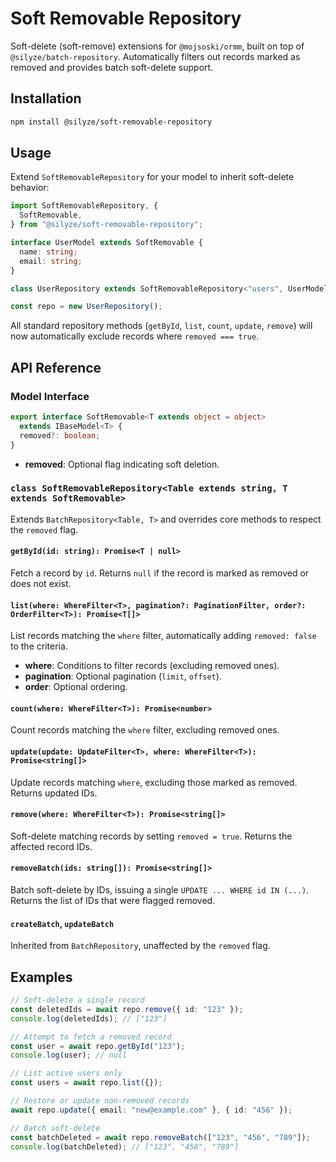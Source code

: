 # Soft Removable Repository

Soft-delete (soft-remove) extensions for `@mojsoski/ormm`, built on top of `@silyze/batch-repository`. Automatically filters out records marked as removed and provides batch soft-delete support.

## Installation

```bash
npm install @silyze/soft-removable-repository
```

## Usage

Extend `SoftRemovableRepository` for your model to inherit soft-delete behavior:

```ts
import SoftRemovableRepository, {
  SoftRemovable,
} from "@silyze/soft-removable-repository";

interface UserModel extends SoftRemovable {
  name: string;
  email: string;
}

class UserRepository extends SoftRemovableRepository<"users", UserModel> {}

const repo = new UserRepository();
```

All standard repository methods (`getById`, `list`, `count`, `update`, `remove`) will now automatically exclude records where `removed === true`.

## API Reference

### Model Interface

```ts
export interface SoftRemovable<T extends object = object>
  extends IBaseModel<T> {
  removed?: boolean;
}
```

- **removed**: Optional flag indicating soft deletion.

### `class SoftRemovableRepository<Table extends string, T extends SoftRemovable>`

Extends `BatchRepository<Table, T>` and overrides core methods to respect the `removed` flag.

#### `getById(id: string): Promise<T | null>`

Fetch a record by `id`. Returns `null` if the record is marked as removed or does not exist.

#### `list(where: WhereFilter<T>, pagination?: PaginationFilter, order?: OrderFilter<T>): Promise<T[]>`

List records matching the `where` filter, automatically adding `removed: false` to the criteria.

- **where**: Conditions to filter records (excluding removed ones).
- **pagination**: Optional pagination (`limit`, `offset`).
- **order**: Optional ordering.

#### `count(where: WhereFilter<T>): Promise<number>`

Count records matching the `where` filter, excluding removed ones.

#### `update(update: UpdateFilter<T>, where: WhereFilter<T>): Promise<string[]>`

Update records matching `where`, excluding those marked as removed. Returns updated IDs.

#### `remove(where: WhereFilter<T>): Promise<string[]>`

Soft-delete matching records by setting `removed = true`. Returns the affected record IDs.

#### `removeBatch(ids: string[]): Promise<string[]>`

Batch soft-delete by IDs, issuing a single `UPDATE ... WHERE id IN (...)`. Returns the list of IDs that were flagged removed.

#### `createBatch`, `updateBatch`

Inherited from `BatchRepository`, unaffected by the `removed` flag.

## Examples

```ts
// Soft-delete a single record
const deletedIds = await repo.remove({ id: "123" });
console.log(deletedIds); // ["123"]

// Attempt to fetch a removed record
const user = await repo.getById("123");
console.log(user); // null

// List active users only
const users = await repo.list({});

// Restore or update non-removed records
await repo.update({ email: "new@example.com" }, { id: "456" });

// Batch soft-delete
const batchDeleted = await repo.removeBatch(["123", "456", "789"]);
console.log(batchDeleted); // ["123", "456", "789"]
```

